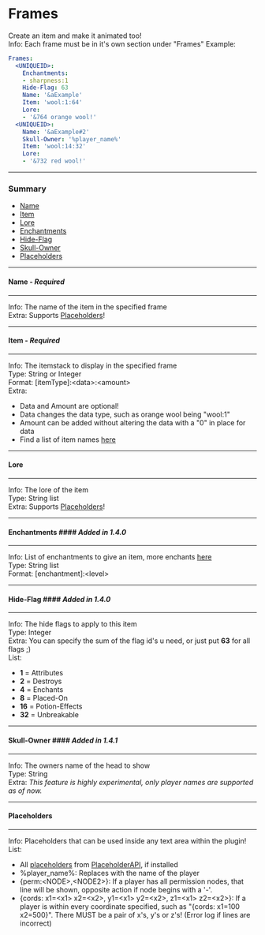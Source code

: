 # Frames #
Create an item and make it animated too!  
Info: Each frame must be in it's own section under "Frames"
Example:
```yaml
Frames:
  <UNIQUEID>:
    Enchantments:
    - sharpness:1
    Hide-Flag: 63
    Name: '&aExample'
    Item: 'wool:1:64'
    Lore:
    - '&764 orange wool!'
  <UNIQUEID>:
    Name: '&aExample#2'
    Skull-Owner: '%player_name%'
    Item: 'wool:14:32'
    Lore:
    - '&732 red wool!'
```
***
### Summary ###
 - [Name](#name---required)
 - [Item](#item---required)
 - [Lore](#lore)
 - [Enchantments](#enchantments)
 - [Hide-Flag](#hide-flag)
 - [Skull-Owner](#skull-owner)
 - [Placeholders](#placeholders)
***
#### Name - *Required* ####
***
Info: The name of the item in the specified frame  
Extra: Supports [Placeholders](#placeholders)!
***
#### Item - *Required* ####
***
Info: The itemstack to display in the specified frame  
Type: String or Integer  
Format: \[itemType\]:\<data\>:\<amount\>  
Extra:  
 - Data and Amount are optional!  
 - Data changes the data type, such as orange wool being "wool:1"  
 - Amount can be added without altering the data with a "0" in place for data  
 - Find a list of item names [here](http://minecraft-ids.grahamedgecombe.com)  
***
#### Lore ####
***
Info: The lore of the item   
Type: String list  
Extra: Supports [Placeholders](#placeholders)!
***
#### Enchantments #### *Added in 1.4.0*
***
Info: List of enchantments to give an item, more enchants [here](https://hub.spigotmc.org/javadocs/spigot/org/bukkit/enchantments/Enchantment.html)   
Type: String list  
Format: \[enchantment\]:\<level\>   
***
#### Hide-Flag #### *Added in 1.4.0*
***
Info: The hide flags to apply to this item  
Type: Integer  
Extra: You can specify the sum of the flag id's u need, or just put **63** for all flags ;)  
List:
 - **1** = Attributes
 - **2** = Destroys
 - **4** = Enchants
 - **8** = Placed-On
 - **16** = Potion-Effects
 - **32** = Unbreakable
***
#### Skull-Owner #### *Added in 1.4.1*
***
Info: The owners name of the head to show  
Type: String  
Extra: *This feature is highly experimental, only player names are supported as of now.*  
***
#### Placeholders ####
***
Info: Placeholders that can be used inside any text area within the plugin!  
List:
 - All [placeholders](https://www.spigotmc.org/wiki/placeholderapi-placeholders/) from [PlaceholderAPI](https://www.spigotmc.org/resources/placeholderapi.6245/), if installed
 - %player_name%: Replaces with the name of the player
 - {perm:\<NODE\>,\<NODE2\>}: If a player has all permission nodes, that line will be shown, opposite action if node begins with a '-'.
 - {cords: x1=\<x1\> x2=\<x2\>, y1=\<x1\> y2=\<x2\>, z1=\<x1\> z2=\<x2\>}: If a player is within every coordinate specified, such as "{cords: x1=100 x2=500}". There MUST be a pair of x's, y's or z's! (Error log if lines are incorrect)
